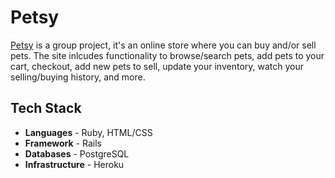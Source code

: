 # Petsy
[Petsy](https://petsy-shoppe.herokuapp.com/) is a group project, it's an online store where you can buy and/or sell pets. The site inlcudes functionality to browse/search pets, add pets to your cart, checkout, add new pets to sell, update your inventory, watch your selling/buying history, and more.

## Tech Stack
* **Languages** - Ruby, HTML/CSS
* **Framework** - Rails
* **Databases** - PostgreSQL
* **Infrastructure** - Heroku
